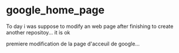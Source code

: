# google_home_page
To day i was suppose to modify an web page after finishing to create another repositoy... it is ok

premiere modification de  la page d'acceuil de google...
